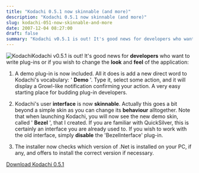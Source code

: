 ```yaml
---
title: "Kodachi 0.5.1 now skinnable (and more)"
description: "Kodachi 0.5.1 now skinnable (and more)"
slug: kodachi-051-now-skinnable-and-more
date: 2007-12-04 08:27:00
draft: false
summary: "Kodachi v0.5.1 is out! It's good news for developers who want to write plug-ins or if you wish to change the look and feel of the application:	A demo plug-in is now included.  All it does is add a new direct word to Kodachi's vocabulary: 'Demo'. Type it, select some action, and it will display a Growl-like notification confirming your action. A very easy starting place for budding plug-in developers.-	Kodachi's user interface is now skinnable. Actually this goes a bit beyond a simple skin as you can change its behaviour alltogether. Note that when launching Kodachi, you will now see the new demo skin, called 'Bezel', that I created. If you are familiar with QuickSilver, this is certainly an interface you are already used to. If you wish to work with the old interface, simply disable the 'BezelInterface' plug-in.-	The installer now checks which version of .Net is installed on your PC, if any, and offers to install the correct version if necessary.Download Kodachi 0.5.1"
---
```



![Kodachi](/images/kodachi.png)Kodachi v0.5.1 is
out! It's good news for **developers** who want to write plug-ins or if you
wish to change the **look** and **feel** of the application:  

  

1. A demo plug-in is now included. All it does is add a new direct word to Kodachi's vocabulary: ' **Demo** '. Type it, select some action, and it will display a Growl-like notification confirming your action. A very easy starting place for budding plug-in developers.  


2. Kodachi's user **interface** is now **skinnable**. Actually this goes a bit beyond a simple skin as you can change its **behaviour** alltogether. Note that when launching Kodachi, you will now see the new demo skin, called ' **Bezel** ', that I created. If you are familiar with QuickSilver, this is certainly an interface you are already used to. If you wish to work with the old interface, simply **disable** the 'BezelInterface' plug-in.  


3. The installer now checks which version of .Net is installed on your PC, if any, and offers to install the correct version if necessary.
  

  
[Download Kodachi 0.5.1](http://downloads.sourceforge.net/forums/InstallKodachi.exe?use_mirror=osdn)

